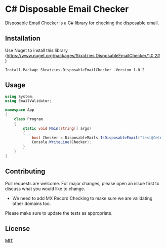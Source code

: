 ﻿# C# Disposable Email Checker

Disposable Email Checker is a C# library for checking the disposable email.

## Installation

Use Nuget to install this library (https://www.nuget.org/packages/Skratzies.DisposableEmailChecker/1.0.2#)
```
Install-Package Skratzies.DisposableEmailChecker -Version 1.0.2
```


## Usage

```c#
using System;
using EmailValidator;

namespace App
{
    class Program
    {
        static void Main(string[] args)
        {
            bool Checker = DisposableMails.IsDisposableEmail("test@Getnada.com"); //true
            Console.WriteLine(Checker);
        }
    }
}

```

## Contributing
Pull requests are welcome. For major changes, please open an issue first to discuss what you would like to change. 

+ We need to add MX Record Checking to make sure we are validating other domains too.

Please make sure to update the tests as appropriate.

## License
[MIT](https://choosealicense.com/licenses/mit/)
